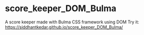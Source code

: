 # score_keeper_DOM_Bulma
 A score keeper made with Bulma CSS framework using DOM
 Try it: https://siddhantkedar.github.io/score_keeper_DOM_Bulma/
